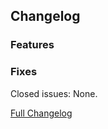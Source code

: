 ## Changelog

### Features

### Fixes

Closed issues: None.

[Full Changelog](https://github.com/JamCoreModding/utility-belt/compare/...)
